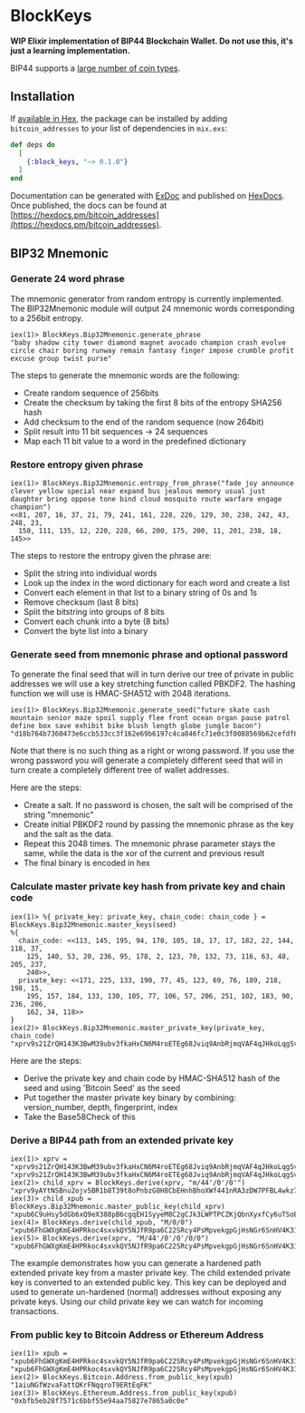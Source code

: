 # BlockKeys

**WIP Elixir implementation of BIP44 Blockchain Wallet. Do not use this, it's just a learning implementation.**

BIP44 supports a [large number of coin types](https://github.com/satoshilabs/slips/blob/master/slip-0044.md).


## Installation

If [available in Hex](https://hex.pm/docs/publish), the package can be installed
by adding `bitcoin_addresses` to your list of dependencies in `mix.exs`:

```elixir
def deps do
  [
    {:block_keys, "~> 0.1.0"}
  ]
end
```

Documentation can be generated with [ExDoc](https://github.com/elixir-lang/ex_doc)
and published on [HexDocs](https://hexdocs.pm). Once published, the docs can
be found at [https://hexdocs.pm/bitcoin_addresses](https://hexdocs.pm/bitcoin_addresses).

## BIP32 Mnemonic

### Generate 24 word phrase

The mnemonic generator from random entropy is currently implemented. 
The BIP32Mnemonic module will output 24 mnemonic words corresponding to a 256bit entropy.

```
iex(1)> BlockKeys.Bip32Mnemonic.generate_phrase
"baby shadow city tower diamond magnet avocado champion crash evolve circle chair boring runway remain fantasy finger impose crumble profit excuse group twist purse"
```

The steps to generate the mnemonic words are the following:

- Create random sequence of 256bits
- Create the checksum by taking the first 8 bits of the entropy SHA256 hash
- Add checksum to the end of the random sequence (now 264bit)
- Split result into 11 bit sequences -> 24 sequences
- Map each 11 bit value to a word in the predefined dictionary

### Restore entropy given phrase

```
iex(1)> BlockKeys.Bip32Mnemonic.entropy_from_phrase("fade joy announce clever yellow special near expand bus jealous memory usual just daughter bring oppose tone bind cloud mosquito route warfare engage champion")
<<81, 207, 16, 37, 21, 79, 241, 161, 228, 226, 129, 30, 238, 242, 43, 248, 23,
  150, 111, 135, 12, 220, 228, 66, 200, 175, 200, 11, 201, 238, 18, 145>>
```

The steps to restore the entropy given the phrase are:

- Split the string into individual words
- Look up the index in the word dictionary for each word and create a list
- Convert each element in that list to a binary string of 0s and 1s
- Remove checksum (last 8 bits)
- Split the bitstring into groups of 8 bits
- Convert each chunk into a byte (8 bits)
- Convert the byte list into a binary

### Generate seed from mnemonic phrase and optional password

To generate the final seed that will in turn derive our tree of private in public addresses we will use a key stretching function called PBKDF2.
The hashing function we will use is HMAC-SHA512 with 2048 iterations. 

```
iex(1)> BlockKeys.Bip32Mnemonic.generate_seed("future skate cash mountain senior maze spoil supply flee front ocean organ pause patrol define box save exhibit bike blush length globe jungle bacon")
"d18b764b7360473e6ccb533cc3f162e69b6197c4ca846fc71e0c3f0088569b62cefdf6ebadfe217335ab2a4288564b3c72f3e6f972b7faae724916acb05a2177"
```

Note that there is no such thing as a right or wrong password. If you use the wrong password you will generate a completely different seed that will in turn
create a completely different tree of wallet addresses.

Here are the steps:

- Create a salt. If no password is chosen, the salt will be comprised of the string "mnemonic"
- Create initial PBKDF2 round by passing the mnemonic phrase as the key and the salt as the data.
- Repeat this 2048 times. The mnemonic phrase parameter stays the same, while the data is the xor of the current and previous result
- The final binary is encoded in hex

### Calculate master private key hash from private key and chain code

```
iex(1)> %{ private_key: private_key, chain_code: chain_code } = BlockKeys.Bip32Mnemonic.master_keys(seed)
%{
  chain_code: <<113, 145, 195, 94, 170, 105, 18, 17, 17, 182, 22, 144, 118, 37,
    125, 140, 53, 20, 236, 95, 178, 2, 123, 70, 132, 73, 116, 63, 48, 205, 237,
    240>>,
  private_key: <<171, 225, 133, 190, 77, 45, 123, 69, 76, 189, 218, 198, 15,
    195, 157, 184, 133, 130, 105, 77, 106, 57, 206, 251, 102, 183, 90, 236, 206,
    162, 34, 118>>
}
iex(2)> BlockKeys.Bip32Mnemonic.master_private_key(private_key, chain_code)
"xprv9s21ZrQH143K3BwM39ubv3fkaHxCN6M4roETEg68Jviq9AnbRjmqVAF4qJHkoLqgSv2bNqYTnRNY9yBQhjNYceZ1NxiDe8WcNJAeWetCvfR"
```

Here are the steps:

- Derive the private key and chain code by HMAC-SHA512 hash of the seed and using 'Bitcoin Seed' as the seed
- Put together the master private key binary by combining: version_number, depth, fingerprint, index
- Take the Base58Check of this

### Derive a BIP44 path from an extended private key

```
iex(1)> xprv = "xprv9s21ZrQH143K3BwM39ubv3fkaHxCN6M4roETEg68Jviq9AnbRjmqVAF4qJHkoLqgSv2bNqYTnRNY9yBQhjNYceZ1NxiDe8WcNJAeWetCvfR"
"xprv9s21ZrQH143K3BwM39ubv3fkaHxCN6M4roETEg68Jviq9AnbRjmqVAF4qJHkoLqgSv2bNqYTnRNY9yBQhjNYceZ1NxiDe8WcNJAeWetCvfR"
iex(2)> child_xprv = BlockKeys.derive(xprv, "m/44'/0'/0'")
"xprv9yAYtNSBnu2ojv5BR1b8T39t8oPnbzG8H8CbEHnhBhoXWf441nRA3zDW7PFBL4wkz7CNqtbhr4YVnLuSquiR1QPJgk72jVN8uZ4S2UkuLVk"
iex(3)> child_xpub = BlockKeys.Bip32Mnemonic.master_public_key(child_xprv) 
"xpub6C9uHsy5dGb6xQ9eX388pB6cgqEH1SyyeM8C2gCJk3LWPTPCZKjQbnXyxfCy6uTSoEqL26V73ofvyJFbPdPmwza5EuNTyA5EQFDTA3bgH9w"
iex(4)> BlockKeys.derive(child_xpub, "M/0/0")
"xpub6FhGWXgKmE4HPRkoc4sxvkQY5NJfR9pa6C22SRcy4PsMpvekgpGjHsNGr6SnHV4K3134nd9bEZX8PTX3HEyeQTZT9UPM5TfcfpdReEafTXN"
iex(5)> BlockKeys.derive(xprv, "M/44'/0'/0'/0/0")
"xpub6FhGWXgKmE4HPRkoc4sxvkQY5NJfR9pa6C22SRcy4PsMpvekgpGjHsNGr6SnHV4K3134nd9bEZX8PTX3HEyeQTZT9UPM5TfcfpdReEafTXN"
```

The example demonstrates how you can generate a hardened path extended private key from a master private key.
The child extended private key is converted to an extended public key. 
This key can be deployed and used to generate un-hardened (normal) addresses without exposing any private keys. Using our child private key we 
can watch for incoming transactions.

### From public key to Bitcoin Address or Ethereum Address

```
iex(1)> xpub = "xpub6FhGWXgKmE4HPRkoc4sxvkQY5NJfR9pa6C22SRcy4PsMpvekgpGjHsNGr6SnHV4K3134nd9bEZX8PTX3HEyeQTZT9UPM5TfcfpdReEafTXN"
"xpub6FhGWXgKmE4HPRkoc4sxvkQY5NJfR9pa6C22SRcy4PsMpvekgpGjHsNGr6SnHV4K3134nd9bEZX8PTX3HEyeQTZT9UPM5TfcfpdReEafTXN"
iex(2)> BlockKeys.Bitcoin.Address.from_public_key(xpub)
"1aiuNGfWzvaFattQKrFNqqroT9ERtEqFK"
iex(3)> BlockKeys.Ethereum.Address.from_public_key(xpub)
"0xbfb5eb28f7571c6bbf55e94aa75827e7865a0c0e"
```

